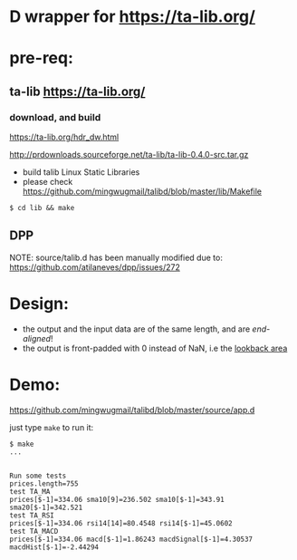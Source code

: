 

# D wrapper for https://ta-lib.org/

# pre-req:
## ta-lib https://ta-lib.org/
### download, and build

https://ta-lib.org/hdr_dw.html

http://prdownloads.sourceforge.net/ta-lib/ta-lib-0.4.0-src.tar.gz

* build talib Linux Static Libraries
* please check https://github.com/mingwugmail/talibd/blob/master/lib/Makefile
```
$ cd lib && make
```

## DPP
NOTE: source/talib.d has been manually modified due to: 
https://github.com/atilaneves/dpp/issues/272


# Design:

* the output and the input data are of the same length, and are *end-aligned*!
* the output is front-padded with 0 instead of NaN, i.e the [lookback area](https://www.ta-lib.org/d_api/d_api.html#Output%20Size)

# Demo:

https://github.com/mingwugmail/talibd/blob/master/source/app.d

just type `make` to run it:
```
$ make
...


Run some tests
prices.length=755
test TA_MA
prices[$-1]=334.06 sma10[9]=236.502 sma10[$-1]=343.91 sma20[$-1]=342.521
test TA_RSI
prices[$-1]=334.06 rsi14[14]=80.4548 rsi14[$-1]=45.0602
test TA_MACD
prices[$-1]=334.06 macd[$-1]=1.86243 macdSignal[$-1]=4.30537 macdHist[$-1]=-2.44294

```
